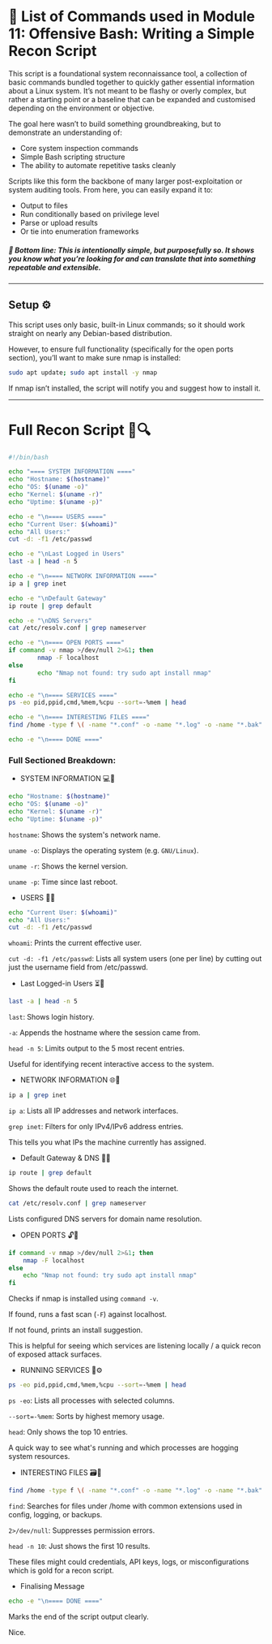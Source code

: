 # 📖 List of Commands used in Module 11: Offensive Bash: Writing a Simple Recon Script

This script is a foundational system reconnaissance tool, a collection of basic commands bundled together to quickly gather essential information about a Linux system. It’s not meant to be flashy or overly complex, but rather a starting point or a baseline that can be expanded and customised depending on the environment or objective.

The goal here wasn’t to build something groundbreaking, but to demonstrate an understanding of:

- Core system inspection commands
- Simple Bash scripting structure
- The ability to automate repetitive tasks cleanly

Scripts like this form the backbone of many larger post-exploitation or system auditing tools. From here, you can easily expand it to:

- Output to files
- Run conditionally based on privilege level
- Parse or upload results
- Or tie into enumeration frameworks

##### 📘 Bottom line: This is intentionally simple, but purposefully so. It shows you know what you’re looking for and can translate that into something repeatable and extensible.

---

## Setup ⚙️

This script uses only basic, built-in Linux commands; so it should work straight  on nearly any Debian-based distribution.

However, to ensure full functionality (specifically for the open ports section), you’ll want to make sure nmap is installed:

```bash
sudo apt update; sudo apt install -y nmap
```
If nmap isn’t installed, the script will notify you and suggest how to install it.

---

# Full Recon Script 📜🔍

```bash
#!/bin/bash

echo "==== SYSTEM INFORMATION ===="
echo "Hostname: $(hostname)"
echo "OS: $(uname -o)"
echo "Kernel: $(uname -r)"
echo "Uptime: $(uname -p)"

echo -e "\n==== USERS ===="
echo "Current User: $(whoami)"
echo "All Users:"
cut -d: -f1 /etc/passwd

echo -e "\nLast Logged in Users"
last -a | head -n 5

echo -e "\n==== NETWORK INFORMATION ===="
ip a | grep inet

echo -e "\nDefault Gateway"
ip route | grep default

echo -e "\nDNS Servers"
cat /etc/resolv.conf | grep nameserver

echo -e "\n==== OPEN PORTS ===="
if command -v nmap >/dev/null 2>&1; then
        nmap -F localhost
else
        echo "Nmap not found: try sudo apt install nmap"
fi

echo -e "\n==== SERVICES ===="
ps -eo pid,ppid,cmd,%mem,%cpu --sort=-%mem | head

echo -e "\n==== INTERESTING FILES ===="
find /home -type f \( -name "*.conf" -o -name "*.log" -o -name "*.bak" \) 2>/dev/null | head -n 10

echo -e "\n==== DONE ===="
```
### Full Sectioned Breakdown:

- SYSTEM INFORMATION 💻🔎
```bash
echo "Hostname: $(hostname)"
echo "OS: $(uname -o)"
echo "Kernel: $(uname -r)"
echo "Uptime: $(uname -p)"
```
`hostname`: Shows the system's network name.

`uname -o`: Displays the operating system (e.g. `GNU/Linux`).

`uname -r`: Shows the kernel version.

`uname -p`: Time since last reboot.

- USERS 👥🔐
```bash
echo "Current User: $(whoami)"
echo "All Users:"
cut -d: -f1 /etc/passwd
```
`whoami`: Prints the current effective user.

`cut -d: -f1 /etc/passwd`: Lists all system users (one per line) by cutting out just the username field from /etc/passwd.

- Last Logged-in Users ⏳🧾
```bash
last -a | head -n 5
```
`last`: Shows login history.

`-a`: Appends the hostname where the session came from.

`head -n 5`: Limits output to the 5 most recent entries.

Useful for identifying recent interactive access to the system.

- NETWORK INFORMATION 🌐📡
```bash
ip a | grep inet
```
`ip a`: Lists all IP addresses and network interfaces.

`grep inet`: Filters for only IPv4/IPv6 address entries.

This tells you what IPs the machine currently has assigned.

- Default Gateway & DNS 🚪🧭
```bash
ip route | grep default
```
Shows the default route used to reach the internet.

```bash
cat /etc/resolv.conf | grep nameserver
```
Lists configured DNS servers for domain name resolution.

- OPEN PORTS 🔓📡
```bash
if command -v nmap >/dev/null 2>&1; then
    nmap -F localhost
else
    echo "Nmap not found: try sudo apt install nmap"
fi
```
Checks if nmap is installed using `command -v`.

If found, runs a fast scan (`-F`) against localhost.

If not found, prints an install suggestion.

This is helpful for seeing which services are listening locally / a quick recon of exposed attack surfaces.

- RUNNING SERVICES 🧠⚙️
```bash
ps -eo pid,ppid,cmd,%mem,%cpu --sort=-%mem | head
```
`ps -eo`: Lists all processes with selected columns.

`--sort=-%mem`: Sorts by highest memory usage.

`head`: Only shows the top 10 entries.

A quick way to see what's running and which processes are hogging system resources.

- INTERESTING FILES 🗃️🧐
```bash
find /home -type f \( -name "*.conf" -o -name "*.log" -o -name "*.bak" \) 2>/dev/null | head -n 10
```
`find`: Searches for files under /home with common extensions used in config, logging, or backups.

`2>/dev/null`: Suppresses permission errors.

`head -n 10`: Just shows the first 10 results.

These files might could credentials, API keys, logs, or misconfigurations which is gold for a recon script.

- Finalising Message
```bash
echo -e "\n==== DONE ===="
```
Marks the end of the script output clearly.

Nice.
